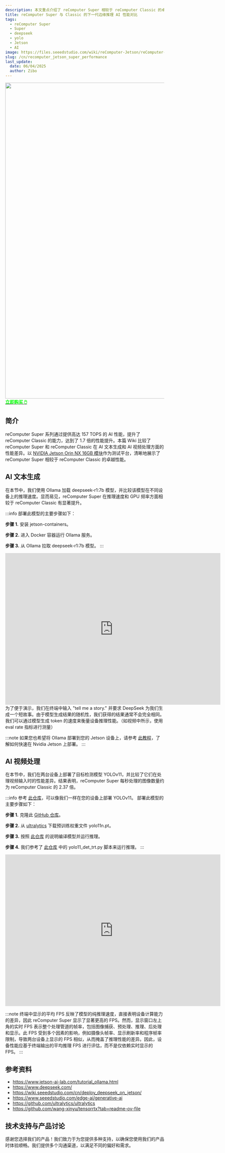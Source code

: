 ```yaml
---
description: 本文重点介绍了 reComputer Super 相较于 reComputer Classic 的卓越 AI 性能，使用 NVIDIA Jetson Orin NX 16GB 展现了高达 1.7 倍的 AI 计算能力提升。通过实际基准测试，包括使用 Ollama 的 DeepSeek-R1:7B 模型进行 AI 文本生成，以及使用 YOLOv11 目标检测模型进行 AI 视频处理，结果显示 reComputer Super 提供了显著更快的推理速度和更高的 GPU 频率。尤其是，它每秒处理的图像数量约为 Classic 的 2.37 倍。文章还解释了基于终端报告的 FPS 而非屏幕 FPS 来评估性能的重要性，因为屏幕 FPS 可能受到显示和系统因素的限制。
title: reComputer Super 与 Classic 的下一代边缘推理 AI 性能对比
tags:
  - reComputer Super
  - Super
  - deepseek
  - yolo
  - Jetson
  - AI
image: https://files.seeedstudio.com/wiki/reComputer-Jetson/reComputer-super/recomputer-super_robotics_2.webp
slug: /cn/recomputer_jetson_super_performance
last_update:
  date: 06/04/2025
  author: Zibo
---
```



<div align="center">
  <img width ="1000" src="https://files.seeedstudio.com/wiki/reComputer-Jetson/reComputer-super/super.png"/>  
</div>

<div class="get_one_now_container" style={{textAlign: 'center'}}>
<a class="get_one_now_item" href="https://www.seeedstudio.com/reComputer-Super-Bundle.html">
<strong><span><font color={'FFFFFF'} size={"4"}> 立即购买 🖱️</font></span></strong>
</a></div>

## 简介

<div style={{ textAlign: "justify" }}>
reComputer Super 系列通过提供高达 157 TOPS 的 AI 性能，提升了 reComputer Classic 的能力，达到了 1.7 倍的性能提升。本篇 Wiki 比较了 reComputer Super 和 reComputer Classic 在 AI 文本生成和 AI 视频处理方面的性能差异。以 <a href="https://www.seeedstudio.com/NVIDIA-Jetson-Orin-NX-Module-16GB-p-5524.html" target="_blank">NVIDIA Jetson Orin NX 16GB 模块</a>作为测试平台，清晰地展示了 reComputer Super 相较于 reComputer Classic 的卓越性能。
</div>

## AI 文本生成
<div style={{ textAlign: "justify" }}>
在本节中，我们使用 Ollama 加载 deepseek-r1:7b 模型，并比较该模型在不同设备上的推理速度。显而易见，reComputer Super 在推理速度和 GPU 频率方面相较于 reComputer Classic 有显著提升。
</div>

:::info
部署此模型的主要步骤如下：

**步骤 1.** 安装 jetson-containers。

**步骤 2.** 进入 Docker 容器运行 Ollama 服务。

**步骤 3.** 从 Ollama 拉取 deepseek-r1:7b 模型。
:::

<div align="center">
<iframe width="682" height="480" src="https://www.youtube.com/embed/nD1w-odV-ZU" title="Deepseek 在 reComputer Classic 和 reComputer Super 上的推理演示" frameborder="0" allow="accelerometer; autoplay; clipboard-write; encrypted-media; gyroscope; picture-in-picture; web-share" referrerpolicy="strict-origin-when-cross-origin" allowfullscreen></iframe>
</div>

<div style={{ textAlign: "justify" }}>
为了便于演示，我们在终端中输入 "tell me a story." 并要求 DeepSeek 为我们生成一个短故事。由于模型生成结果的随机性，我们获得的结果通常不会完全相同。我们可以通过模型生成 token 的速度来衡量设备推理性能。（如视频中所示，使用 eval rate 指标进行测量）
</div>

:::note
如果您也希望将 Ollama 部署到您的 Jetson 设备上，请参考 [此教程](https://www.jetson-ai-lab.com/tutorial_ollama.html)，了解如何快速在 Nvidia Jetson 上部署。
:::



## AI 视频处理

<div style={{ textAlign: "justify" }}>
在本节中，我们在两台设备上部署了目标检测模型 YOLOv11，并比较了它们在处理视频输入时的性能差异。结果表明，reComputer Super 每秒处理的图像数量约为 reComputer Classic 的 2.37 倍。
</div>

:::info
参考 [此仓库](https://github.com/wang-xinyu/tensorrtx/tree/master/yolo11)，可以像我们一样在您的设备上部署 YOLOv11。
部署此模型的主要步骤如下：

**步骤 1.** 克隆此 [GitHub 仓库](https://github.com/wang-xinyu/tensorrtx/tree/master)。

**步骤 2.** 从 [ultralytics](https://github.com/ultralytics/ultralytics) 下载预训练权重文件 yolo11n.pt。

**步骤 3.** 按照 [此仓库](https://github.com/wang-xinyu/tensorrtx/tree/master/yolo11) 的说明编译模型并运行推理。

**步骤 4.** 我们参考了 [此仓库](https://github.com/wang-xinyu/tensorrtx/tree/master/yolo11) 中的 yolo11_det_trt.py 脚本来运行推理。
:::

<div align="center">
<iframe width="682" height="480" src="https://www.youtube.com/embed/ELbltFieez4" title="Yolo 在 reComputer Classic 和 reComputer Super 上的推理演示" frameborder="0" allow="accelerometer; autoplay; clipboard-write; encrypted-media; gyroscope; picture-in-picture; web-share" referrerpolicy="strict-origin-when-cross-origin" allowfullscreen></iframe>
</div>

:::note
终端中显示的平均 FPS 反映了模型的纯推理速度，直接表明设备计算能力的差异，因此 reComputer Super 显示了显著更高的 FPS。然而，显示窗口左上角的实时 FPS 表示整个处理管道的帧率，包括图像捕获、预处理、推理、后处理和显示。此 FPS 受到多个因素的影响，例如摄像头帧率、显示刷新率和程序帧率限制，导致两台设备上显示的 FPS 相似，从而掩盖了推理性能的差异。因此，设备性能应基于终端输出的平均推理 FPS 进行评估，而不是仅依赖实时显示的 FPS。
:::

## 参考资料
- https://www.jetson-ai-lab.com/tutorial_ollama.html
- https://www.deepseek.com/
- https://wiki.seeedstudio.com/cn/deploy_deepseek_on_jetson/
- https://www.seeedstudio.com/edge-ai/generative-ai
- https://github.com/ultralytics/ultralytics
- https://github.com/wang-xinyu/tensorrtx?tab=readme-ov-file




## 技术支持与产品讨论

感谢您选择我们的产品！我们致力于为您提供多种支持，以确保您使用我们的产品时体验顺畅。我们提供多个沟通渠道，以满足不同的偏好和需求。

<div class="button_tech_support_container">
<a href="https://forum.seeedstudio.com/" class="button_forum"></a> 
<a href="https://www.seeedstudio.com/contacts" class="button_email"></a>
</div>

<div class="button_tech_support_container">
<a href="https://discord.gg/eWkprNDMU7" class="button_discord"></a> 
<a href="https://github.com/Seeed-Studio/wiki-documents/discussions/69" class="button_discussion"></a>
</div>